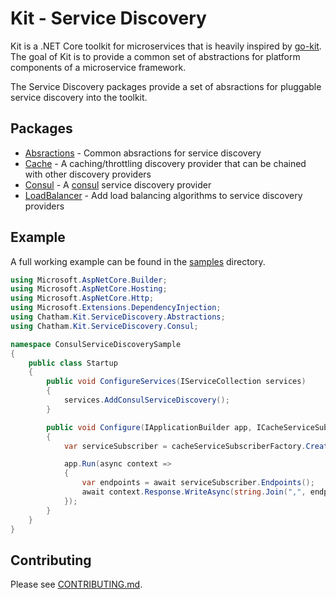 # Kit - Service Discovery

Kit is a .NET Core toolkit for microservices that is heavily inspired by [go-kit](https://gokit.io/). The goal of Kit is to provide a common set of abstractions for platform components of a microservice framework.

The Service Discovery packages provide a set of absractions for pluggable service discovery into the toolkit.

## Packages

* [Absractions](src/Chatham.Kit.ServiceDiscovery.Absractions) - Common absractions for service discovery
* [Cache](src/Chatham.Kit.ServiceDiscovery.Cache) - A caching/throttling discovery provider that can be chained with other discovery providers
* [Consul](src/Chatham.Kit.ServiceDiscovery.Consul) - A [consul](https://www.consul.io/) service discovery provider
* [LoadBalancer](src/Chatham.Kit.ServiceDiscovery.LoadBalancer) - Add load balancing algorithms to service discovery providers

## Example

A full working example can be found in the [samples](samples/) directory.  

```csharp
using Microsoft.AspNetCore.Builder;
using Microsoft.AspNetCore.Hosting;
using Microsoft.AspNetCore.Http;
using Microsoft.Extensions.DependencyInjection;
using Chatham.Kit.ServiceDiscovery.Abstractions;
using Chatham.Kit.ServiceDiscovery.Consul;

namespace ConsulServiceDiscoverySample
{
    public class Startup
    {
        public void ConfigureServices(IServiceCollection services)
        {
            services.AddConsulServiceDiscovery();
        }

        public void Configure(IApplicationBuilder app, ICacheServiceSubscriberFactory cacheServiceSubscriberFactory)
        {
            var serviceSubscriber = cacheServiceSubscriberFactory.CreateSubscriber("FooService");

            app.Run(async context =>
            {
                var endpoints = await serviceSubscriber.Endpoints();
                await context.Response.WriteAsync(string.Join(",", endpoints));
            });
        }
    }
}
```

## Contributing

Please see [CONTRIBUTING.md](/CONTRIBUTING.md).
